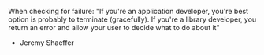 
When checking for failure:
"If you're an application developer, you're best option is probably to terminate (gracefully).
If you're a library developer, you return an error and allow your user to decide what to do about it"
- Jeremy Shaeffer
